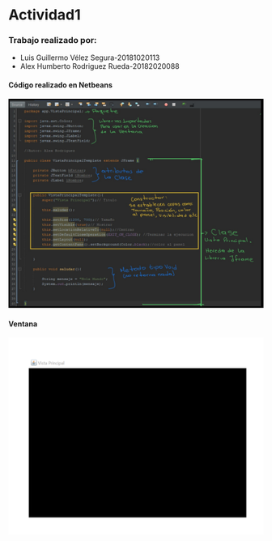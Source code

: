 # Actividad1

### Trabajo realizado por:
* Luis Guillermo Vélez Segura-20181020113
* Alex Humberto Rodriguez Rueda-20182020088

#### Código realizado en Netbeans
![Explicacion](Imagenes/Explicacion.jpg)

#### Ventana
![Ventana](Imagenes/Ventana.png)
